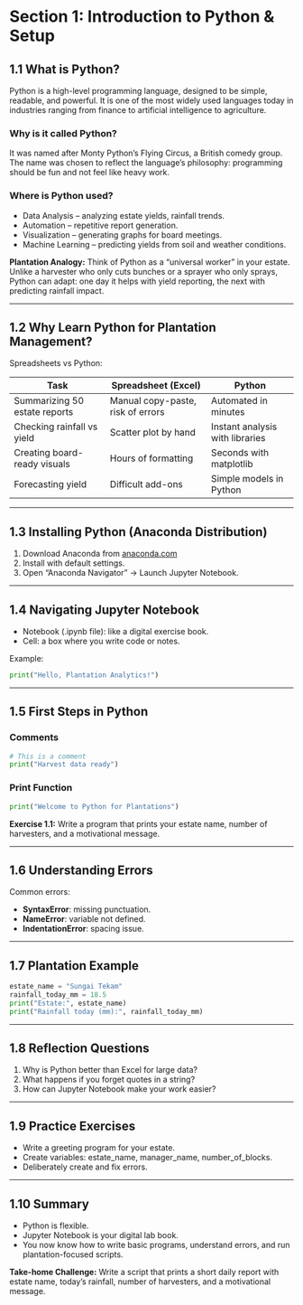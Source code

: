 # Section 1: Introduction to Python & Setup

## 1.1 What is Python?
Python is a high-level programming language, designed to be simple, readable, and powerful. 
It is one of the most widely used languages today in industries ranging from finance to artificial intelligence to agriculture.

### Why is it called Python?
It was named after Monty Python’s Flying Circus, a British comedy group. The name was chosen 
to reflect the language’s philosophy: programming should be fun and not feel like heavy work.

### Where is Python used?
- Data Analysis – analyzing estate yields, rainfall trends.
- Automation – repetitive report generation.
- Visualization – generating graphs for board meetings.
- Machine Learning – predicting yields from soil and weather conditions.

**Plantation Analogy:** Think of Python as a “universal worker” in your estate. Unlike a harvester who only cuts bunches or a sprayer who only sprays, 
Python can adapt: one day it helps with yield reporting, the next with predicting rainfall impact.

---

## 1.2 Why Learn Python for Plantation Management?
Spreadsheets vs Python:

| Task | Spreadsheet (Excel) | Python |
|------|---------------------|--------|
| Summarizing 50 estate reports | Manual copy-paste, risk of errors | Automated in minutes |
| Checking rainfall vs yield | Scatter plot by hand | Instant analysis with libraries |
| Creating board-ready visuals | Hours of formatting | Seconds with matplotlib |
| Forecasting yield | Difficult add-ons | Simple models in Python |

---

## 1.3 Installing Python (Anaconda Distribution)
1. Download Anaconda from [anaconda.com](https://www.anaconda.com)
2. Install with default settings.
3. Open “Anaconda Navigator” → Launch Jupyter Notebook.

---

## 1.4 Navigating Jupyter Notebook
- Notebook (.ipynb file): like a digital exercise book.
- Cell: a box where you write code or notes.

Example:
```python
print("Hello, Plantation Analytics!")
```

---

## 1.5 First Steps in Python

### Comments
```python
# This is a comment
print("Harvest data ready")
```

### Print Function
```python
print("Welcome to Python for Plantations")
```

**Exercise 1.1:** Write a program that prints your estate name, number of harvesters, and a motivational message.

---

## 1.6 Understanding Errors
Common errors:
- **SyntaxError**: missing punctuation.
- **NameError**: variable not defined.
- **IndentationError**: spacing issue.

---

## 1.7 Plantation Example
```python
estate_name = "Sungai Tekam"
rainfall_today_mm = 18.5
print("Estate:", estate_name)
print("Rainfall today (mm):", rainfall_today_mm)
```

---

## 1.8 Reflection Questions
1. Why is Python better than Excel for large data?
2. What happens if you forget quotes in a string?
3. How can Jupyter Notebook make your work easier?

---

## 1.9 Practice Exercises
- Write a greeting program for your estate.
- Create variables: estate_name, manager_name, number_of_blocks.
- Deliberately create and fix errors.

---

## 1.10 Summary
- Python is flexible.  
- Jupyter Notebook is your digital lab book.  
- You now know how to write basic programs, understand errors, and run plantation-focused scripts.  

**Take-home Challenge:** Write a script that prints a short daily report with estate name, today’s rainfall, number of harvesters, and a motivational message.
